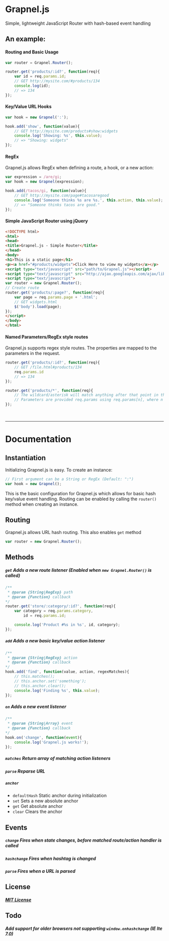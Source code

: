 Grapnel.js
==========

Simple, lightweight JavaScript Router with hash-based event handling

## An example:

#### Routing and Basic Usage

```javascript
var router = Grapnel.Router();

router.get('products/:id?', function(req){
    var id = req.params.id;
    // GET http://mysite.com/#products/134
    console.log(id);
    // => 134
});
```

#### Key/Value URL Hooks

```javascript
var hook = new Grapnel(':');

hook.add('show', function(value){
    // GET http://mysite.com/products#show:widgets
    console.log('Showing: %s', this.value);
    // => "Showing: widgets"
});
```

#### RegEx

Grapnel.js allows RegEx when defining a route, a hook, or a new action:

```javascript
var expression = /are/gi;
var hook = new Grapnel(expression);

hook.add(/tacos/gi, function(value){
    // GET http://mysite.com/page#tacosaregood
    console.log('Someone thinks %s are %s.', this.action, this.value);
    // => "Someone thinks tacos are good."
});
```

#### Simple JavaScript Router using jQuery

```html
<!DOCTYPE html>
<html>
<head>
<title>Grapnel.js - Simple Router</title>
</head>
<body>
<h1>This is a static page</h1>
<p><a href="#products/widgets">Click Here to view my widgets</a></p>
<script type="text/javascript" src="path/to/Grapnel.js"></script>
<script type="text/javascript" src="http://ajax.googleapis.com/ajax/libs/jquery/1.8.2/jquery.min.js"></script>
<script type="text/javascript">
var router = new Grapnel.Router();
// Create route
router.get('products/:page?', function(req){
    var page = req.params.page + '.html';
    // GET widgets.html
    $('body').load(page);
});
</script>
</body>
</html>
```

#### Named Parameters/RegEx style routes
Grapnel.js supports regex style routes. The properties are mapped to the parameters in the request.
```javascript
router.get('products/:id?', function(req){
    // GET /file.html#products/134
    req.params.id
    // => 134
});

router.get('products/*', function(req){
    // The wildcard/asterisk will match anything after that point in the URL
    // Parameters are provided req.params using req.params[n], where n is the nth capture
});
```

&nbsp;

***

# Documentation

## Instantiation
Initializing Grapnel.js is easy. To create an instance:
```javascript
// First argument can be a String or RegEx (Default: ":")
var hook = new Grapnel();
```
This is the basic configuration for Grapnel.js which allows for basic hash key/value event handling. Routing can be enabled by calling the `router()` method when creating an instance.

## Routing
Grapnel.js allows URL hash routing. This also enables `get` method
```javascript
var router = new Grapnel.Router();
```

## Methods
##### `get` Adds a new route listener (Enabled when `new Grapnel.Router()` is called)
```javascript
/**
 * @param {String|RegExp} path
 * @param {Function} callback
*/
router.get('store/:category/:id?', function(req){
    var category = req.params.category,
        id = req.params.id;

    console.log('Product #%s in %s', id, category);
});
```

##### `add` Adds a new basic key/value action listener
```javascript
/**
 * @param {String|RegExp} action
 * @param {Function} callback
*/
hook.add('find', function(value, action, regexMatches){
    // this.matches();
    // this.anchor.set('something');
    // this.anchor.clear();
    console.log('Finding %s', this.value);
});
```

##### `on` Adds a new event listener
```javascript
/**
 * @param {String|Array} event
 * @param {Function} callback
*/
hook.on('change', function(event){
    console.log('Grapnel.js works!');
});
```
##### `matches` Return array of matching action listeners
##### `parse` Reparse URL
##### `anchor`
* `defaultHash` Static anchor during initialization
* `set` Sets a new absolute anchor
* `get` Get absolute anchor
* `clear` Clears the anchor

## Events
##### `change` Fires when state changes, before matched route/action handler is called
##### `hashchange` Fires when hashtag is changed
##### `parse` Fires when a URL is parsed

## License
##### [MIT License](http://opensource.org/licenses/MIT)

## Todo
##### Add support for older browsers not supporting `window.onhashchange` (IE lte 7.0)

